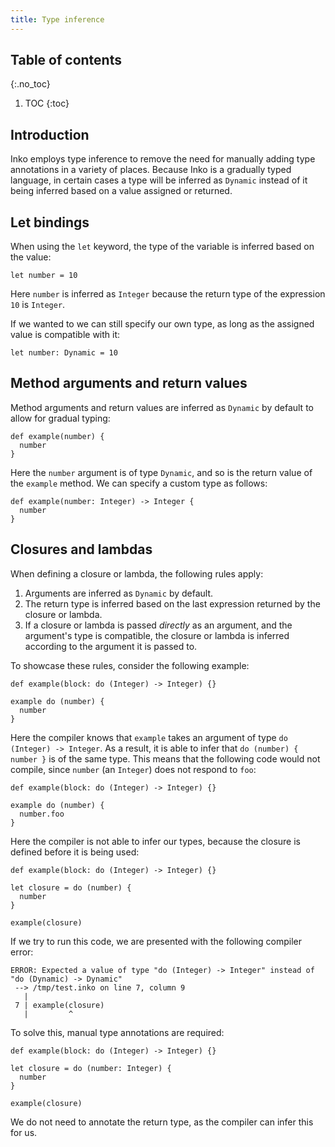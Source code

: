 ```yaml
---
title: Type inference
---
```


## Table of contents
{:.no_toc}

1. TOC
{:toc}

## Introduction

Inko employs type inference to remove the need for manually adding type
annotations in a variety of places. Because Inko is a gradually typed language,
in certain cases a type will be inferred as `Dynamic` instead of it being
inferred based on a value assigned or returned.

## Let bindings

When using the `let` keyword, the type of the variable is inferred based on the
value:

```inko
let number = 10
```

Here `number` is inferred as `Integer` because the return type of the expression
`10` is `Integer`.

If we wanted to we can still specify our own type, as long as the assigned value
is compatible with it:

```inko
let number: Dynamic = 10
```

## Method arguments and return values

Method arguments and return values are inferred as `Dynamic` by default to allow
for gradual typing:

```inko
def example(number) {
  number
}
```

Here the `number` argument is of type `Dynamic`, and so is the return value of
the `example` method. We can specify a custom type as follows:

```inko
def example(number: Integer) -> Integer {
  number
}
```

## Closures and lambdas

When defining a closure or lambda, the following rules apply:

1. Arguments are inferred as `Dynamic` by default.
1. The return type is inferred based on the last expression returned by the
   closure or lambda.
1. If a closure or lambda is passed _directly_ as an argument, and the
   argument's type is compatible, the closure or lambda is inferred according to
   the argument it is passed to.

To showcase these rules, consider the following example:

```inko
def example(block: do (Integer) -> Integer) {}

example do (number) {
  number
}
```

Here the compiler knows that `example` takes an argument of type `do (Integer)
-> Integer`. As a result, it is able to infer that `do (number) { number }` is
of the same type. This means that the following code would not compile, since
`number` (an `Integer`) does not respond to `foo`:

```inko
def example(block: do (Integer) -> Integer) {}

example do (number) {
  number.foo
}
```

Here the compiler is not able to infer our types, because the closure is defined
before it is being used:

```inko
def example(block: do (Integer) -> Integer) {}

let closure = do (number) {
  number
}

example(closure)
```

If we try to run this code, we are presented with the following compiler error:

```
ERROR: Expected a value of type "do (Integer) -> Integer" instead of "do (Dynamic) -> Dynamic"
 --> /tmp/test.inko on line 7, column 9
   |
 7 | example(closure)
   |         ^
```

To solve this, manual type annotations are required:

```inko
def example(block: do (Integer) -> Integer) {}

let closure = do (number: Integer) {
  number
}

example(closure)
```

We do not need to annotate the return type, as the compiler can infer this for
us.
